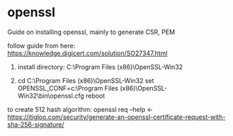 # openssl
Guide on installing openssl, mainly to generate CSR, PEM

follow guide from here:
https://knowledge.digicert.com/solution/SO27347.html

1. install directory:
C:\Program Files (x86)\OpenSSL-Win32

2. cd C:\Program Files (x86)\OpenSSL-Win32
set OPENSSL_CONF=c:\Program Files (x86)\OpenSSL-Win32\bin\openssl.cfg
reboot

  
to create 512 hash algorithm:
openssl req –help <- https://itigloo.com/security/generate-an-openssl-certificate-request-with-sha-256-signature/


